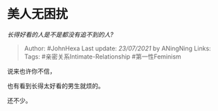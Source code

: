 # 美人无困扰
*长得好看的人是不是都没有追不到的人?*

> Author: #JohnHexa
Last update: *23/07/2021* by ANingNing
Links:
Tags: #亲密关系Intimate-Relationship #第一性Feminism 

 
说来也许你不信，

也有看到长得太好看的男生就烦的。

还不少。



